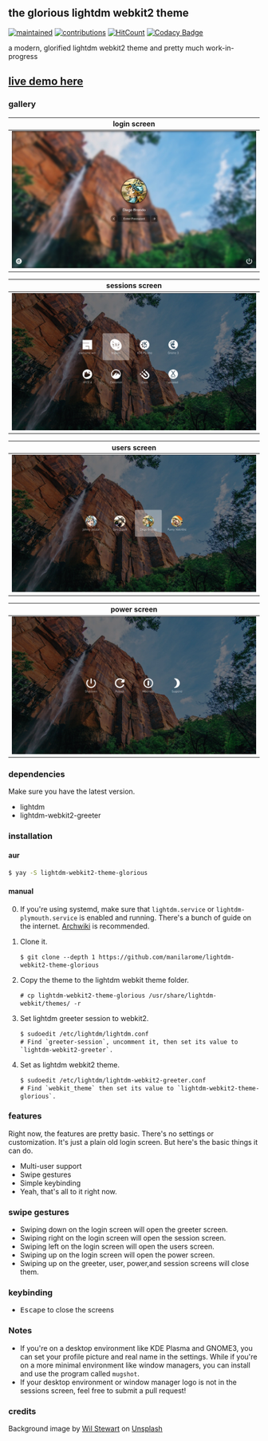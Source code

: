 ## the glorious lightdm webkit2 theme

[![maintained](https://img.shields.io/maintenance/yes/2020?label=maintained&style=flat-square)](https://github.com/manilarome/the-glorious-lightdm-webkit2-theme/commits/master) [![contributions](https://img.shields.io/badge/contribution-welcome-brightgreen&?style=flat-square)](https://github.com/manilarome/the-glorious-lightdm-webkit2-theme/pulls) [![HitCount](http://hits.dwyl.com/manilarome/the-glorious-lightdm-webkit2-theme.svg)](http://hits.dwyl.com/manilarome/the-glorious-lightdm-webkit2-theme) [![Codacy Badge](https://app.codacy.com/project/badge/Grade/0812167ef9954b74ac23f7c1bfeb3764)](https://www.codacy.com?utm_source=github.com&amp;utm_medium=referral&amp;utm_content=manilarome/the-glorious-lightdm-webkit2-theme&amp;utm_campaign=Badge_Grade)

a modern, glorified lightdm webkit2 theme and pretty much work-in-progress

## [live demo here](https://manilarome.github.io/lightdm-webkit2-theme-glorious)

### gallery

| login screen |
| --- |
| ![screenshot](scrots/login.webp) |

| sessions screen |
| --- |
| ![screenshot](scrots/sessions.webp) |

| users screen |
| --- |
| ![screenshot](scrots/users.webp) |

| power screen |
| --- |
| ![screenshot](scrots/power.webp) |


### dependencies

Make sure you have the latest version.

+ lightdm
+ lightdm-webkit2-greeter

### installation

#### aur

```bash
$ yay -S lightdm-webkit2-theme-glorious
```

#### manual

0. If you're using systemd, make sure that `lightdm.service` or `lightdm-plymouth.service` is enabled and running. There's a bunch of guide on the internet. [Archwiki](https://wiki.archlinux.org/index.php/LightDM) is recommended.

1. Clone it.

	```
	$ git clone --depth 1 https://github.com/manilarome/lightdm-webkit2-theme-glorious
	```

2. Copy the theme to the lightdm webkit theme folder.

	```
	# cp lightdm-webkit2-theme-glorious /usr/share/lightdm-webkit/themes/ -r
	```

3. Set lightdm greeter session to webkit2.

	```
	$ sudoedit /etc/lightdm/lightdm.conf
	# Find `greeter-session`, uncomment it, then set its value to `lightdm-webkit2-greeter`.
	```

4. Set as lightdm webkit2 theme.

	```
	$ sudoedit /etc/lightdm/lightdm-webkit2-greeter.conf
	# Find `webkit_theme` then set its value to `lightdm-webkit2-theme-glorious`.
	```

### features

Right now, the features are pretty basic. There's no settings or customization. It's just a plain old login screen. But here's the basic things it can do.

+ Multi-user support
+ Swipe gestures
+ Simple keybinding
+ Yeah, that's all to it right now. 

### swipe gestures

+ Swiping down on the login screen will open the greeter screen.
+ Swiping right on the login screen will open the session screen.
+ Swiping left on the login screen will open the users screen.
+ Swiping up on the login screen will open the power screen.
+ Swiping up on the greeter, user, power,and session screens will close them.


### keybinding

+ <kbd>Escape</kbd> to close the screens

### Notes

+ If you're on a desktop environment like KDE Plasma and GNOME3, you can set your profile picture and real name in the settings. While if you're on a more minimal environment like window managers, you can install and use the program called `mugshot`.
+ If your desktop environment or window manager logo is not in the sessions screen, feel free to submit a pull request!


### credits

<span>Background image by <a href="https://unsplash.com/@wilstewart3?utm_source=unsplash&amp;utm_medium=referral&amp;utm_content=creditCopyText">Wil Stewart</a> on <a href="/?utm_source=unsplash&amp;utm_medium=referral&amp;utm_content=creditCopyText">Unsplash</a></span>